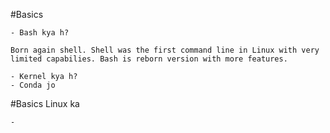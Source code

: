 #Basics

	- Bash kya h?

	Born again shell. Shell was the first command line in Linux with very limited capabilies. Bash is reborn version with more features.

	- Kernel kya h?
	- Conda jo 
#Basics
	Linux ka 

	- 